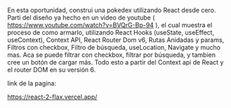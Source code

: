 
En esta oportunidad, construi una pokedex utilizando React desde cero. Parti del diseño ya hecho en un video de youtube ( https://www.youtube.com/watch?v=BVQrG-Bp-94 ), el cual
muestra el proceso de como armarlo, utilizando React Hooks (useState, useEffect, useContext), Context API, React Router Dom v6, Rutas Anidadas y params, Filtros con checkbox,  Filtro de búsqueda, useLocation, Navigate y mucho mas.
Aca se puede filtrar con checkbox, filtrar por búsqueda, y tambien cree un botón de cargar más. Todo esto a partir del Context api de React y el router DOM en su versión 6. 


link de la pagina:

https://react-2-flax.vercel.app/

